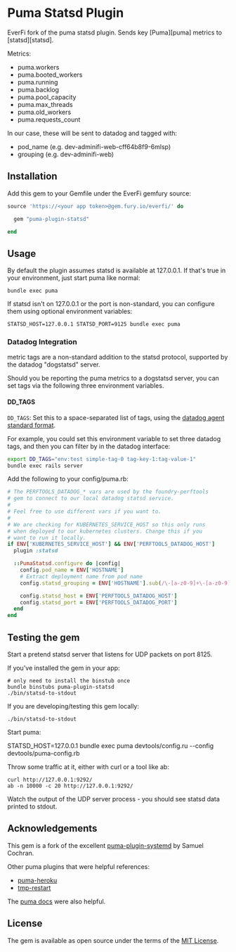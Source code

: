 # Puma Statsd Plugin

EverFi fork of the puma statsd plugin. Sends key [Puma][puma] metrics to [statsd][statsd].

Metrics:

* puma.workers
* puma.booted_workers
* puma.running
* puma.backlog
* puma.pool_capacity
* puma.max_threads
* puma.old_workers
* puma.requests_count

In our case, these will be sent to datadog and tagged with:

* pod_name (e.g. dev-adminifi-web-cff64b8f9-6mlsp)
* grouping (e.g. dev-adminifi-web)

## Installation

Add this gem to your Gemfile under the EverFi gemfury source:

```ruby
source 'https://<your app token>@gem.fury.io/everfi/' do

  gem "puma-plugin-statsd"

end
```

## Usage

By default the plugin assumes statsd is available at 127.0.0.1. If that's true in your environment, just start puma like normal:

```
bundle exec puma
```

If statsd isn't on 127.0.0.1 or the port is non-standard, you can configure them using optional environment variables:

```
STATSD_HOST=127.0.0.1 STATSD_PORT=9125 bundle exec puma
```

### Datadog Integration

metric tags are a non-standard addition to the statsd protocol, supported by
the datadog "dogstatsd" server.

Should you be reporting the puma metrics to a dogstatsd server, you can set
tags via the following three environment variables.

#### DD_TAGS

`DD_TAGS`: Set this to a space-separated list of tags, using the
[datadog agent standard format](https://docs.datadoghq.com/agent/docker/?tab=standard#global-options).

For example, you could set this environment variable to set three datadog tags,
and then you can filter by in the datadog interface:

```bash
export DD_TAGS="env:test simple-tag-0 tag-key-1:tag-value-1"
bundle exec rails server
```


Add the following to your config/puma.rb:


```ruby
# The PERFTOOLS_DATADOG_* vars are used by the foundry-perftools
# gem to connect to our local datadog statsd service.
#
# Feel free to use different vars if you want to.
#
# We are checking for KUBERNETES_SERVICE_HOST so this only runs
# when deployed to our kubernetes clusters. Change this if you
# want to run it locally.
if ENV['KUBERNETES_SERVICE_HOST'] && ENV['PERFTOOLS_DATADOG_HOST']
  plugin :statsd

  ::PumaStatsd.configure do |config|
    config.pod_name = ENV['HOSTNAME']
    # Extract deployment name from pod name
    config.statsd_grouping = ENV['HOSTNAME'].sub(/\-[a-z0-9]+\-[a-z0-9]{5}$/, '')

    config.statsd_host = ENV['PERFTOOLS_DATADOG_HOST']
    config.statsd_port = ENV['PERFTOOLS_DATADOG_PORT']
  end
end
```


## Testing the gem

Start a pretend statsd server that listens for UDP packets on port 8125.

If you've installed the gem in your app:

    # only need to install the binstub once
    bundle binstubs puma-plugin-statsd
    ./bin/statsd-to-stdout

If you are developing/testing this gem locally:

    ./bin/statsd-to-stdout

Start puma:

  STATSD_HOST=127.0.0.1 bundle exec puma devtools/config.ru --config devtools/puma-config.rb

Throw some traffic at it, either with curl or a tool like ab:

    curl http://127.0.0.1:9292/
    ab -n 10000 -c 20 http://127.0.0.1:9292/

Watch the output of the UDP server process - you should see statsd data printed to stdout.

## Acknowledgements

This gem is a fork of the excellent [puma-plugin-systemd][puma-plugin-systemd] by
Samuel Cochran.

  [puma-plugin-systemd]: https://github.com/sj26/puma-plugin-systemd

Other puma plugins that were helpful references:

* [puma-heroku](https://github.com/evanphx/puma-heroku)
* [tmp-restart](https://github.com/puma/puma/blob/master/lib/puma/plugin/tmp_restart.rb)

The [puma docs](https://github.com/puma/puma/blob/master/docs/plugins.md) were also helpful.

## License

The gem is available as open source under the terms of the [MIT License][license].

  [license]: http://opensource.org/licenses/MIT

